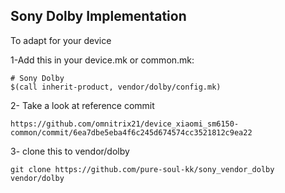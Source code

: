 ## Sony Dolby Implementation 


To adapt for your device

1-Add this in your device.mk or common.mk:

```
# Sony Dolby
$(call inherit-product, vendor/dolby/config.mk)
```

2- Take a look at reference commit 

```
https://github.com/omnitrix21/device_xiaomi_sm6150-common/commit/6ea7dbe5eba4f6c245d674574cc3521812c9ea22
```

3- clone this to vendor/dolby
```
git clone https://github.com/pure-soul-kk/sony_vendor_dolby vendor/dolby
```
